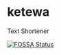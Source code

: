 # ketewa
Text Shortener


[![FOSSA Status](https://app.fossa.com/api/projects/git%2Bgithub.com%2Fcommey%2Fketewa.svg?type=large)](https://app.fossa.com/projects/git%2Bgithub.com%2Fcommey%2Fketewa?ref=badge_large)
